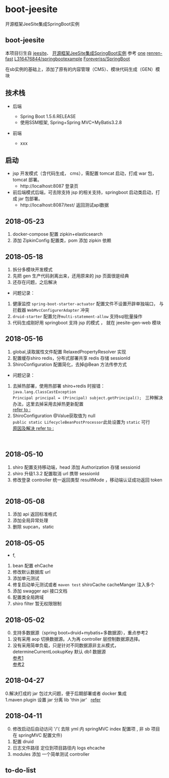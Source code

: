 # boot-jeesite
开源框架JeeSite集成SpringBoot实例

## boot-jeesite

 本项目衍生自 
 [jeesite](https://github.com/thinkgem/jeesite)、
 [开源框架JeeSite集成SpringBoot实例](https://www.cnblogs.com/frightOAO/p/7857743.html)
 参考
 [one](https://github.com/lcw2004/one)
 [renren-fast](https://gitee.com/babaio/renren-fast)
 [L316476844/springbootexample](https://github.com/L316476844/springbootexample)
 [Foreveriss/SpringBoot](https://github.com/Foreveriss/SpringBoot)
 
 在sb实例的基础上，添加了原有的内容管理（CMS）、模块代码生成（GEN）模块
 
## 技术栈
- 后端
    -   Spring Boot 1.5.6.RELEASE
    -   使用SSM框架, Spring+Spring MVC+MyBatis3.2.8

- 前端
    -   xxx
    
        
## 启动
- jsp 开发模式（含代码生成， cms），需配置 tomcat 启动，打成 war 包，tomcat 部署。   
    - http://localhost:8087   登录页    
- 前后端模式后端，可去除支持 jsp 的相关支持，springboot 启动类启动，打成 jar 包部署。   
    - http://localhost:8087/test/  返回测试api数据
    
    
## 2018-05-23  
1. docker-compose 配置 zipkin+elasticsearch     
2. 添加 ZipkinConfig 配置类，pom 添加 zipkin 依赖  
  
## 2018-05-18  
1. 拆分多模块开发模式  
2. 先把 gen 生产代码剥离出来，还用原来的 jsp 页面很是经典  
3. 还存在问题，之后解决    
- 问题记录： 
1. 健康监控 `spring-boot-starter-actuator` 配置文件不设置开辟单独端口， 
与 拦截器 `WebMvcConfigurerAdapter` 冲突  
2. `druid-starter` 配置允许`multi-statement-allow` 支持sql批量操作  
3. 代码生成刚好用 springboot 支持 jsp 的模式 ， 就在 jeesite-gen-web 模块  

## 2018-05-16  
1. global,读取属性文件配置 RelaxedPropertyResolver 实现  
2. 配置缓存shiro redis，分布式部署共享 redis 存储 sessionId
3. ShiroConfiguration 配置简化，去掉@Bean 方法传参方式
- 问题记录：   
1. 去掉热部署，使用热部署 shiro+redis 时报错：`java.lang.ClassCastException`  
`Principal principal = (Principal) subject.getPrincipal();`  
三种解决办法，这里去掉采用去掉热更新配置   
[refer to :](https://blog.csdn.net/zhaoyachao123/article/details/79413908)    
2. ShiroConfiguration @Value获取值为 null  
`public static LifecycleBeanPostProcessor`此处设置为 `static` 可行  
[原因及解决 refer to :](https://stackoverflow.com/questions/31388445/apache-shiro-jdbcrealm-with-javaconfig-and-spring-boot)  

    
## 2018-05-10  
1. shiro 配置支持移动端，head 添加 Authorization 存储 sessionid   
2. shiro 升级1.3.2 配置取消 url 携带 sessionId
3. 修改登录 controller 统一返回类型 resultMode ，移动端认证成功返回 token   

## 2018-05-08  
1. 添加 api 返回标准格式   
2. 添加全局异常处理  
3. 删除 supcan，static  
    
## 2018-05-05

+ f, 
1. bean 配置 ehCache 
2. 修改默认数据库 url 
3. 添加单元测试
4. 修复启动单元测试或者 `maven test` shiroCache cacheManger 注入多个
5. 添加 swagger api 接口文档
6. 配置类全局跨域
7. shiro filter 暂无权限限制
    
## 2018-05-02

0. 支持多数据源（spring boot+druid+mybatis+多数据源），重点参考2     
1. 没有采用 aop 切换数据源。人为再 controller 层控制数据源选择。    
2. 没有采用简单负载，只是针对不同数据源非主从模式，determineCurrentLookupKey 默认 db1 数据源  
[参考1](http://www.cnblogs.com/yjmyzz/p/spring-boot-integrate-with-mybatis-and-multi-datasource.html)  
[参考2](https://github.com/drtrang/druid-spring-boot)  
       
       
## 2018-04-27  
0.解决打成的 jar 包过大问题，便于后期部署或者 docker 集成  
1.maven plugin 设置 jar 分离 lib 'thin jar'  
[refer](https://my.oschina.net/xiaozhutefannao/blog/1624092)  

   
## 2018-04-11
   
0. 修改启动后自动访问 '/'( 去除 yml 内 springMVC index 配置项 , 非 sb 项目在 springMVC 配置文件)    
1. 配置 druid
2. 日志文件路径 定位到项目路径内 logs ehcache
3. modules 添加 一个简单测试 controller
    
## to-do-list

